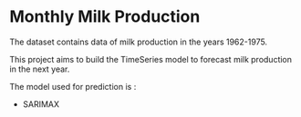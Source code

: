 
# Monthly Milk Production

The dataset contains data of milk production in the years 1962-1975.

This project aims to build the TimeSeries model to forecast milk production in the next year.

The model used for prediction is :
- SARIMAX